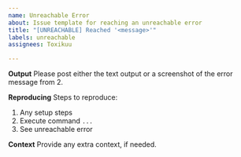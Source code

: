 ```yaml
---
name: Unreachable Error
about: Issue template for reaching an unreachable error
title: "[UNREACHABLE] Reached '<message>'"
labels: unreachable
assignees: Toxikuu

---
```


**Output**
Please post either the text output or a screenshot of the error message from 2.

**Reproducing**
Steps to reproduce:
1. Any setup steps
2. Execute command `...`
3. See unreachable error

**Context**
Provide any extra context, if needed.
